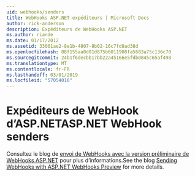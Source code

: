 ```yaml
---
uid: webhooks/senders
title: WebHooks ASP.NET expéditeurs | Microsoft Docs
author: rick-anderson
description: Expéditeurs de WebHooks ASP.NET
ms.author: riande
ms.date: 01/17/2012
ms.assetid: 33001ae2-8e1b-4807-8b02-16c7fd8ad38d
ms.openlocfilehash: 08f155aa0d01d875b6011908fa5683a75c136c70
ms.sourcegitcommit: 24b1f6decbb17bb22a45166e5fdb0845c65af498
ms.translationtype: MT
ms.contentlocale: fr-FR
ms.lasthandoff: 03/01/2019
ms.locfileid: "57054016"
---
```

# <a name="aspnet-webhook-senders"></a><span data-ttu-id="14e66-103">Expéditeurs de WebHook d’ASP.NET</span><span class="sxs-lookup"><span data-stu-id="14e66-103">ASP.NET WebHook senders</span></span>

<span data-ttu-id="14e66-104">Consultez le blog de [envoi de WebHooks avec la version préliminaire de WebHooks ASP.NET](http://blogs.msdn.com/b/webdev/archive/2015/09/15/sending-webhooks-with-asp-net-webhooks-preview.aspx) pour plus d’informations.</span><span class="sxs-lookup"><span data-stu-id="14e66-104">See the blog [Sending WebHooks with ASP.NET WebHooks Preview](http://blogs.msdn.com/b/webdev/archive/2015/09/15/sending-webhooks-with-asp-net-webhooks-preview.aspx) for more details.</span></span>
